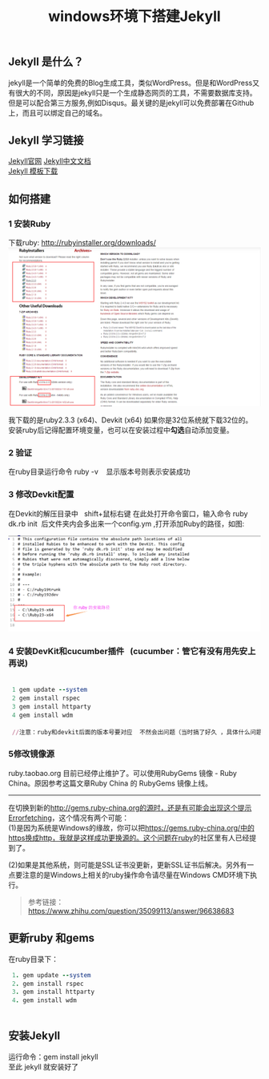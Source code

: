 ﻿---
title: 'windows环境下搭建Jekyll'
excerpt: ""
toc: true
header:
  teaser: /assets/images/20180207_1.png
categories:
  - 工具与平台
tags:
  - Jekyll
---
## Jekyll 是什么？

jekyll是一个简单的免费的Blog生成工具，类似WordPress。但是和WordPress又有很大的不同，原因是jekyll只是一个生成静态网页的工具，不需要数据库支持。但是可以配合第三方服务,例如Disqus。最关键的是jekyll可以免费部署在Github上，而且可以绑定自己的域名。

## Jekyll 学习链接

[Jekyll官网](http://jekyllrb.com/)
[Jekyll中文文档](http://jekyll.com.cn/docs/home/)  
[Jekyll 模板下载](http://jekyllthemes.org/)

## 如何搭建

### 1 安装Ruby

下载ruby: <http://rubyinstaller.org/downloads/>  
![install_ruby](/assets/images/20180207_1.png)  

我下载的是ruby2.3.3 (x64)、Devkit (x64) 如果你是32位系统就下载32位的。 &nbsp;&nbsp;
安装ruby后记得配置环境变量，也可以在安装过程中**勾选**自动添加变量。

### 2 验证

在ruby目录运行命令 ruby -v  &nbsp;&nbsp; 显示版本号则表示安装成功

### 3 修改Devkit配置

在Devkit的解压目录中 &nbsp;&nbsp;shift+鼠标右键&nbsp;在此处打开命令窗口，输入命令
ruby dk.rb init &nbsp;后文件夹内会多出来一个config.ym ,打开添加Ruby的路径，如图:  

![devkit_config](/assets/images/20180207_2.png)  

### 4 安装DevKit和cucumber插件 &nbsp; (cucumber：管它有没有用先安上再说)

```ruby

 1 gem update --system
 2 gem install rspec
 3 gem install httparty
 4 gem install wdm  

 //注意：ruby和devkit后面的版本号要对应  不然会出问题（当时搞了好久 ，具体什么问题忘记了）

```

### 5修改镜像源

ruby.taobao.org 目前已经停止维护了。可以使用RubyGems 镜像 - Ruby China。原因参考这篇文章Ruby China 的 RubyGems 镜像上线。

---

在切换到新的<http://gems.ruby-china.org的源时，还是有可能会出现这个提示Errorfetching>，这个情况有两个可能：  
(1)是因为系统是Windows的缘故，你可以把<https://gems.ruby-china.org/中的https换成http，我就是这样成功更换源的。这个问题在ruby>的社区里有人已经提到了。

(2)如果是其他系统，则可能是SSL证书没更新，更新SSL证书后解决。另外有一点要注意的是Windows上相关的ruby操作命令请尽量在Windows CMD环境下执行。

> 参考链接：<https://www.zhihu.com/question/35099113/answer/96638683>

## 更新ruby 和gems

在ruby目录下：

```ruby
 1. gem update --system
 2. gem install rspec
 3. gem install httparty
 4. gem install wdm
 
```

## 安装Jekyll

运行命令：gem install jekyll  
至此 jekyll 就安装好了
